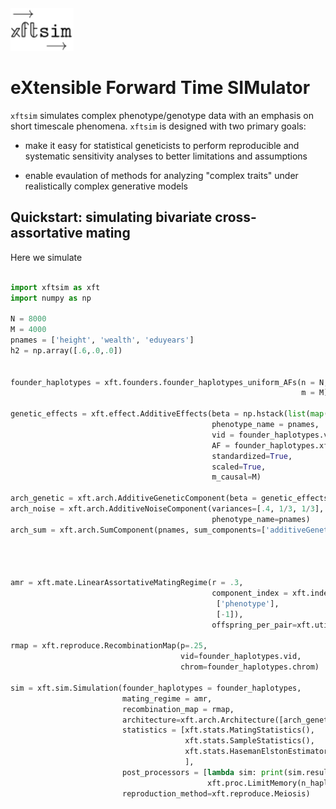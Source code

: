 <img src="./xftsimlogo.svg" width="20%">

# eXtensible Forward Time SIMulator


`xftsim` simulates complex phenotype/genotype data with an emphasis on short timescale phenomena. `xftsim` is designed with two primary goals:

 - make it easy for statistical geneticists to perform reproducible and systematic sensitivity analyses  to better limitations and assumptions

 - enable evaulation of methods for analyzing "complex traits" under realistically complex generative models


## Quickstart: simulating bivariate cross-assortative mating

Here we simulate 


```python

import xftsim as xft
import numpy as np

N = 8000
M = 4000
pnames = ['height', 'wealth', 'eduyears']
h2 = np.array([.6,.0,.0])


founder_haplotypes = xft.founders.founder_haplotypes_uniform_AFs(n = N, 
                                                                 m = M)

genetic_effects = xft.effect.AdditiveEffects(beta = np.hstack(list(map(lambda x: np.random.normal(0, x, (M,1)), np.sqrt(h2)))),
                                             phenotype_name = pnames,
                                             vid = founder_haplotypes.vid,
                                             AF = founder_haplotypes.xft.af_empirical,
                                             standardized=True,
                                             scaled=True,
                                             m_causal=M)

arch_genetic = xft.arch.AdditiveGeneticComponent(beta = genetic_effects)
arch_noise = xft.arch.AdditiveNoiseComponent(variances=[.4, 1/3, 1/3], 
                                             phenotype_name=pnames)
arch_sum = xft.arch.SumComponent(pnames, sum_components=['additiveGenetic', 'additiveNoise'])




amr = xft.mate.LinearAssortativeMatingRegime(r = .3, 
                                             component_index = xft.index.ComponentIndex_from_product(pnames,
                                              ['phenotype'],
                                              [-1]),
                                             offspring_per_pair=xft.utils.ZeroTruncatedPoissonCount(2))

rmap = xft.reproduce.RecombinationMap(p=.25,
                                      vid=founder_haplotypes.vid,
                                      chrom=founder_haplotypes.chrom)

sim = xft.sim.Simulation(founder_haplotypes = founder_haplotypes,
                         mating_regime = amr,
                         recombination_map = rmap,
                         architecture=xft.arch.Architecture([arch_genetic, arch_noise, arch_sum]),
                         statistics = [xft.stats.MatingStatistics(),
                                       xft.stats.SampleStatistics(),
                                       xft.stats.HasemanElstonEstimator(),
                                       ],  
                         post_processors = [lambda sim: print(sim.results['mating_statistics']),
                                            xft.proc.LimitMemory(n_haplotype_generations=2)],
                         reproduction_method=xft.reproduce.Meiosis)

```